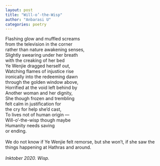 ```yaml
---
layout: post
title: "Will-o’-the-Wisp"
author: "Anbarasi U"
categories: poetry
---
```

Flashing glow and muffled screams  
from the television in the corner  
rather than nature awakening senses,  
Slightly swearing under her breath  
with the creaking of her bed  
Ye Wenjie dragged herself out,  
Watching flames of injustice rise  
ironically into the redeeming dawn  
through the golden window above,  
Horrified at the void left behind by  
Another woman and her dignity,  
She though frozen and trembling  
felt calm in justification for  
the cry for help she’d cast,  
To lives not of human origin —   
Will-o’-the-wisp though maybe  
Humanity needs saving  
or ending.  
\
We do not know if Ye Wenjie felt remorse, but she won’t, if she saw the things happening at Hathras and around.  
\
_Inktober 2020. Wisp._
